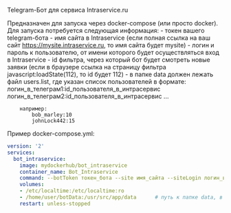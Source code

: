 Telegram-Бот для сервиса Intraservice.ru

Предназначен для запуска через docker-compose (или просто docker).
Для запуска потребуется следующая информация:
    - токен вашего telegram-бота
    - имя сайта в Intraservice (если полная ссылка на ваш сайт https://mysite.intraservice.ru, то имя сайта будет mysite)
    - логин и пароль к пользователю, от имени которого будет осуществляться вход в Intraservice
    - id фильтра, через который бот будет смотреть новые заявки (если в браузере ссылка на страницу фильтра javascript:loadState(112), то id будет 112)
    - в папке data должен лежать файл users.list, где указан список пользователей в формате:
        логин_в_телеграм1:id_пользователя_в_интрасервис
        логин_в_телеграм2:id_пользователя_в_интрасервис
        ...

        например:
            bob_marley:10
            johnLock442:15



Пример docker-compose.yml:

```yml
version: '2'
services:
  bot_intraservice:
    image: mydockerhub/bot_intraservice
    container_name: Bot_Intraservice
    command: --botToken токен_бота --site имя_сайта --siteLogin логин_в_интрасервис --sitePass пароль_в_интрасервис --filterId ид_фильтра
    volumes:
    - /etc/localtime:/etc/localtime:ro
    - /home/user/botData:/usr/src/app/data      # путь к папке data, в /home/user/botData положить файл users.list
    restart: unless-stopped
```